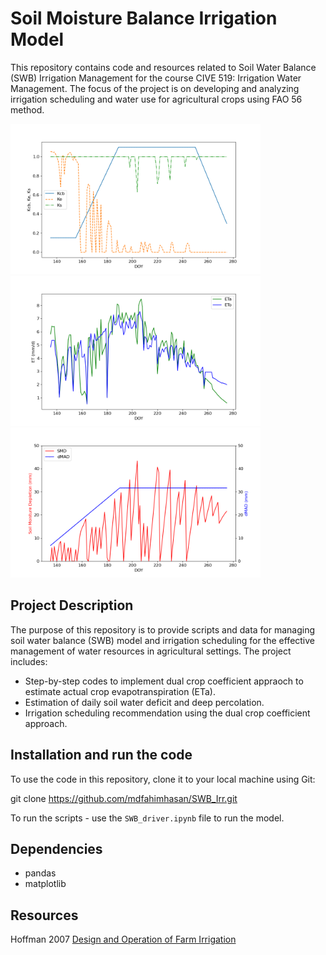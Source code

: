 # Soil Moisture Balance Irrigation Model
This repository contains code and resources related to Soil Water Balance (SWB) Irrigation Management for the course CIVE 519: Irrigation Water Management. The focus of the project is on developing and analyzing irrigation scheduling and water use for agricultural crops using FAO 56 method.

<img src="figs/all_coefs.png" height="240"/> <img src="figs/ETref_Eta.png" height="240"/> <img src="figs/deficit_vs_dMAD.png" height="240"/>

## Project Description
The purpose of this repository is to provide scripts and data for managing soil water balance (SWB) model and irrigation scheduling for the effective management of water resources in agricultural settings. The project includes:

- Step-by-step codes to implement dual crop coefficient appraoch to estimate actual crop evapotranspiration (ETa).
- Estimation of daily soil water deficit and deep percolation.
- Irrigation scheduling recommendation using the dual crop coefficient approach.

## Installation and run the code
To use the code in this repository, clone it to your local machine using Git:

git clone https://github.com/mdfahimhasan/SWB_Irr.git

To run the scripts - use the `SWB_driver.ipynb` file to run the model.

## Dependencies
- pandas
- matplotlib

## Resources
Hoffman 2007 [Design and Operation of Farm Irrigation](https://books.google.com/books/about/Design_and_Operation_of_Farm_Irrigation.html?id=ldg2PQAACAAJ)

